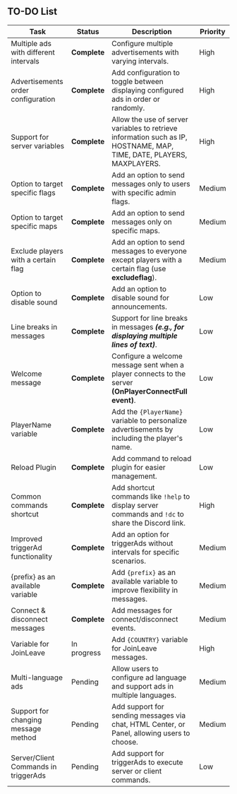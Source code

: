 ## TO-DO List
| **Task**                              | **Status**     | **Description**                                                                                     | **Priority** |
|---------------------------------------|----------------|-----------------------------------------------------------------------------------------------------|--------------|
| Multiple ads with different intervals | **Complete**   | Configure multiple advertisements with varying intervals.                                          | High         |
| Advertisements order configuration    | **Complete**   | Add configuration to toggle between displaying configured ads in order or randomly.               | High         |
| Support for server variables          | **Complete**   | Allow the use of server variables to retrieve information such as IP, HOSTNAME, MAP, TIME, DATE, PLAYERS, MAXPLAYERS. | High         |
| Option to target specific flags       | **Complete**   | Add an option to send messages only to users with specific admin flags.                            | Medium       |
| Option to target specific maps        | **Complete**   | Add an option to send messages only on specific maps.                                              | Medium       |
| Exclude players with a certain flag   | **Complete**   | Add an option to send messages to everyone except players with a certain flag (use **excludeflag**). | Medium       |
| Option to disable sound               | **Complete**   | Add an option to disable sound for announcements.                                                  | Low          |
| Line breaks in messages               | **Complete**   | Support for line breaks in messages ***(e.g., for displaying multiple lines of text)***.          | Low          |
| Welcome message                       | **Complete**   | Configure a welcome message sent when a player connects to the server **(OnPlayerConnectFull event)**. | Low         |
| PlayerName variable                   | **Complete**   | Add the `{PlayerName}` variable to personalize advertisements by including the player's name.       | Low          |
| Reload Plugin                         | **Complete**   | Add command to reload plugin for easier management.                                                | Low          |
| Common commands shortcut              | **Complete**   | Add shortcut commands like `!help` to display server commands and `!dc` to share the Discord link.  | High         |
| Improved triggerAd functionality      | **Complete**    | Add an option for triggerAds without intervals for specific scenarios.       | Medium       |
| {prefix} as an available variable     | **Complete**    | Add `{prefix}` as an available variable to improve flexibility in messages.                        | Medium       |
| Connect & disconnect messages         | **Complete**    | Add messages for connect/disconnect events. | Medium          |
| Variable for JoinLeave         | In progress    | Add `{COUNTRY}` variable for JoinLeave messages. | High |
| Multi-language ads                    | Pending    | Allow users to configure ad language and support ads in multiple languages.                        | Medium       |
| Support for changing message method   | Pending    | Add support for sending messages via chat, HTML Center, or Panel, allowing users to choose.        | Medium       |
| Server/Client Commands in triggerAds  | Pending    | Add support for triggerAds to execute server or client commands. | Low       |